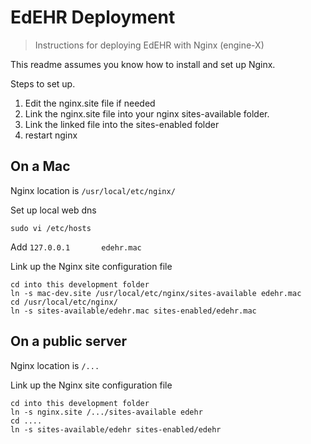# EdEHR Deployment

> Instructions for deploying EdEHR with Nginx (engine-X)

This readme assumes you know how to install and set up Nginx. 

Steps to set up.
   1. Edit the nginx.site file if needed
   2. Link the nginx.site file into your nginx sites-available folder.
   3. Link the linked file into the sites-enabled folder
   4. restart nginx
  
## On a Mac
Nginx location is  ``` /usr/local/etc/nginx/ ```      

Set up local web dns
``` 
sudo vi /etc/hosts
```
Add ``` 127.0.0.1       edehr.mac ```

Link up the Nginx site configuration file   
```
cd into this development folder
ln -s mac-dev.site /usr/local/etc/nginx/sites-available edehr.mac
cd /usr/local/etc/nginx/
ln -s sites-available/edehr.mac sites-enabled/edehr.mac
```



## On a public server
Nginx location is  ``` /... ```      

Link up the Nginx site configuration file   
```
cd into this development folder
ln -s nginx.site /.../sites-available edehr
cd ....
ln -s sites-available/edehr sites-enabled/edehr
```


